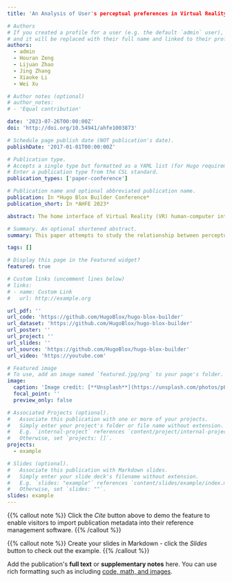 ```yaml
---
title: 'An Analysis of User's perceptual preferences in Virtual Reality Home Interface Design'

# Authors
# If you created a profile for a user (e.g. the default `admin` user), write the username (folder name) here
# and it will be replaced with their full name and linked to their profile.
authors:
  - admin
  - Houran Zeng
  - Lijuan Zhao
  - Jing Zhang
  - Xiaoke Li
  - Wei Xu

# Author notes (optional)
# author_notes:
# - 'Equal contribution'

date: '2023-07-26T00:00:00Z'
doi: 'http://doi.org/10.54941/ahfe1003873'

# Schedule page publish date (NOT publication's date).
publishDate: '2017-01-01T00:00:00Z'

# Publication type.
# Accepts a single type but formatted as a YAML list (for Hugo requirements).
# Enter a publication type from the CSL standard.
publication_types: ['paper-conference']

# Publication name and optional abbreviated publication name.
publication: In *Hugo Blox Builder Conference*
publication_short: In *AHFE 2023*

abstract: The home interface of Virtual Reality (VR) human-computer interaction system determines the consumer's first impression of VR, and it is also the core interface for users to perceive and understand the functional distribution and composition of the entire VR system. However, the current VR home interface design ignores the importance of users' perceptual needs and preferences. This paper attempts to study the relationship between perceptual preferences and design elements in the VR home interfaces by Kansei Engineering. Through the semantic evaluation of the home interface of thirty mainstream HMDs, we analyzed and found that the layout, icon style and the number of cards are the factors that affect perceptual preferences the most. Subsequently, we conducted an experiment on the relationship between these interface design elements and perceptual preferences. Based on the experiment results, it is validated that these interface design elements have varying effects on perception, the icon style has the greatest impact on “future” perception, the interface layout has the greatest impact on “comfort” perception, and the number of cards has the greatest impact on “immersion” perception.

# Summary. An optional shortened abstract.
summary: This paper attempts to study the relationship between perceptual preferences and design elements in the VR home interfaces by Kansei Engineering and finds that the layout, icon style and the number of cards are the factors that affect perceptual preferences the most.

tags: []

# Display this page in the Featured widget?
featured: true

# Custom links (uncomment lines below)
# links:
# - name: Custom Link
#   url: http://example.org

url_pdf: ''
url_code: 'https://github.com/HugoBlox/hugo-blox-builder'
url_dataset: 'https://github.com/HugoBlox/hugo-blox-builder'
url_poster: ''
url_project: ''
url_slides: ''
url_source: 'https://github.com/HugoBlox/hugo-blox-builder'
url_video: 'https://youtube.com'

# Featured image
# To use, add an image named `featured.jpg/png` to your page's folder.
image:
  caption: 'Image credit: [**Unsplash**](https://unsplash.com/photos/pLCdAaMFLTE)'
  focal_point: ''
  preview_only: false

# Associated Projects (optional).
#   Associate this publication with one or more of your projects.
#   Simply enter your project's folder or file name without extension.
#   E.g. `internal-project` references `content/project/internal-project/index.md`.
#   Otherwise, set `projects: []`.
projects:
  - example

# Slides (optional).
#   Associate this publication with Markdown slides.
#   Simply enter your slide deck's filename without extension.
#   E.g. `slides: "example"` references `content/slides/example/index.md`.
#   Otherwise, set `slides: ""`.
slides: example
---
```


{{% callout note %}}
Click the _Cite_ button above to demo the feature to enable visitors to import publication metadata into their reference management software.
{{% /callout %}}

{{% callout note %}}
Create your slides in Markdown - click the _Slides_ button to check out the example.
{{% /callout %}}

Add the publication's **full text** or **supplementary notes** here. You can use rich formatting such as including [code, math, and images](https://docs.hugoblox.com/content/writing-markdown-latex/).
